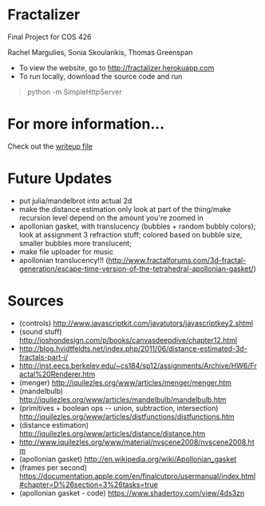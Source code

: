 # Fractalizer
Final Project for COS 426

Rachel Margulies, Sonia Skoularikis, Thomas Greenspan


- To view the website, go to http://fractalizer.herokuapp.com
- To run locally, download the source code and run

> python -m SimpleHttpServer


# For more information...
Check out the [writeup file](writeup.html)

# Future Updates
- put julia/mandelbrot into actual 2d
- make the distance estimation only look at part of the thing/make recursion level depend on the amount you're zoomed in
- apollonian gasket, with translucency (bubbles + random bubbly colors); look at assignment 3 refraction stuff; colored based on bubble size, smaller bubbles more translucent;
- make file uploader for music
- apollonian translucency!!! (http://www.fractalforums.com/3d-fractal-generation/escape-time-version-of-the-tetrahedral-apollonian-gasket/)


# Sources 
- (controls) http://www.javascriptkit.com/javatutors/javascriptkey2.shtml
- (sound stuff) http://joshondesign.com/p/books/canvasdeepdive/chapter12.html
- http://blog.hvidtfeldts.net/index.php/2011/06/distance-estimated-3d-fractals-part-i/
- http://inst.eecs.berkeley.edu/~cs184/sp12/assignments/Archive/HW6/Fractal%20Renderer.htm
- (menger) http://iquilezles.org/www/articles/menger/menger.htm
- (mandelbulb) http://iquilezles.org/www/articles/mandelbulb/mandelbulb.htm
- (primitives + boolean ops -- union, subtraction, intersection) http://iquilezles.org/www/articles/distfunctions/distfunctions.htm
- (distance estimation) http://iquilezles.org/www/articles/distance/distance.htm
- http://www.iquilezles.org/www/material/nvscene2008/nvscene2008.htm
- (apollonian gasket) http://en.wikipedia.org/wiki/Apollonian_gasket
- (frames per second) https://documentation.apple.com/en/finalcutpro/usermanual/index.html#chapter=D%26section=3%26tasks=true
- (apollonian gasket - code) https://www.shadertoy.com/view/4ds3zn